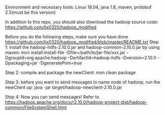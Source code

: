 Environment and necessary tools: Linux 18.04, java 1.8, maven, protobuf 2.5(must be this version)

In addition to this repo, you should also download the hadoop source code: https://github.com/ljx0320/hadoop_modified

Before you do the following steps, make sure you have done https://github.com/ljx0320/hadoop_modified/blob/master/README.txt
Step 1: install the hadoop-hdfs-2.10.0.jar and hadoop-common-2.10.0.jar by using maven:
mvn install:install-file -Dfile=/path/to/jar-file/xxx.jar -DgroupId=org.apache.hadoop -DartifactId=hadoop-hdfs -Dversion=2.10.0 -Dpackaging=jar -DgeneratePom=true

Step 2: compile and package the newClient:
mvn clean package

Step 3: before you want to send messages to name node of hadoop, run the newClient up:
java -jar target/hadoop-newclient-2.10.0.jar

Step 4: Now you can send messages! Refer to https://hadoop.apache.org/docs/r2.10.0/hadoop-project-dist/hadoop-common/FileSystemShell.html

